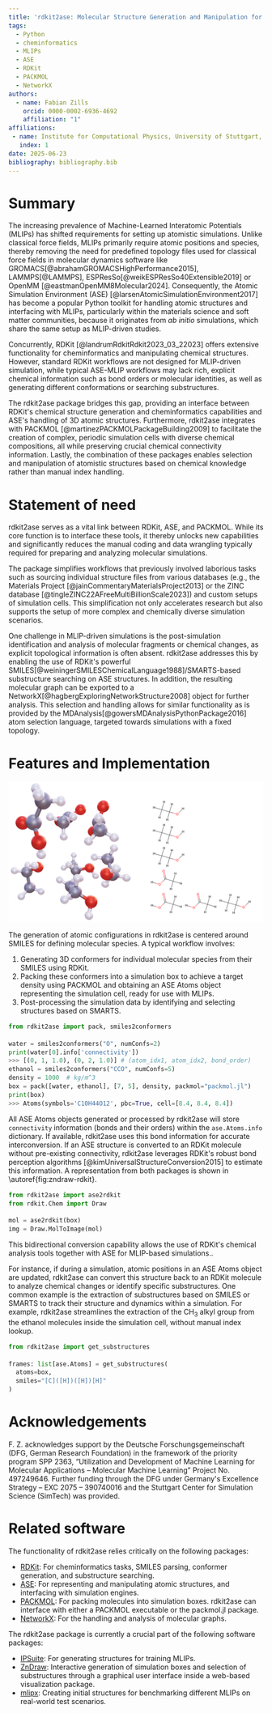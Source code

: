 ```yaml
---
title: 'rdkit2ase: Molecular Structure Generation and Manipulation for Machine-Learned Interatomic Potentials'
tags:
  - Python
  - cheminformatics
  - MLIPs
  - ASE
  - RDKit
  - PACKMOL
  - NetworkX
authors:
  - name: Fabian Zills
    orcid: 0000-0002-6936-4692
    affiliation: "1"
affiliations:
 - name: Institute for Computational Physics, University of Stuttgart, 70569 Stuttgart, Germany
   index: 1
date: 2025-06-23
bibliography: bibliography.bib
---
```

# Summary

The increasing prevalence of Machine-Learned Interatomic Potentials (MLIPs) has shifted requirements for setting up atomistic simulations.
Unlike classical force fields, MLIPs primarily require atomic positions and species, thereby removing the need for predefined topology files used for classical force fields in molecular dynamics software like GROMACS[@abrahamGROMACSHighPerformance2015], LAMMPS[@LAMMPS], ESPResSo[@weikESPResSo40Extensible2019] or OpenMM [@eastmanOpenMM8Molecular2024].
Consequently, the Atomic Simulation Environment (ASE) [@larsenAtomicSimulationEnvironment2017] has become a popular Python toolkit for handling atomic structures and interfacing with MLIPs, particularly within the materials science and soft matter communities, because it originates from _ab initio_ simulations, which share the same setup as MLIP-driven studies.

Concurrently, RDKit [@landrumRdkitRdkit2023_03_22023] offers extensive functionality for cheminformatics and manipulating chemical structures.
However, standard RDKit workflows are not designed for MLIP-driven simulation, while typical ASE-MLIP workflows may lack rich, explicit chemical information such as bond orders or molecular identities, as well as generating different conformations or searching substructures.

The rdkit2ase package bridges this gap, providing an interface between RDKit's chemical structure generation and cheminformatics capabilities and ASE's handling of 3D atomic structures.
Furthermore, rdkit2ase integrates with PACKMOL [@martinezPACKMOLPackageBuilding2009] to facilitate the creation of complex, periodic simulation cells with diverse chemical compositions, all while preserving crucial chemical connectivity information.
Lastly, the combination of these packages enables selection and manipulation of atomistic structures based on chemical knowledge rather than manual index handling.


# Statement of need
rdkit2ase serves as a vital link between RDKit, ASE, and PACKMOL.
While its core function is to interface these tools, it thereby unlocks new capabilities and significantly reduces the manual coding and data wrangling typically required for preparing and analyzing molecular simulations.

The package simplifies workflows that previously involved laborious tasks such as sourcing individual structure files from various databases (e.g., the Materials Project [@jainCommentaryMaterialsProject2013] or the ZINC database [@tingleZINC22AFreeMultiBillionScale2023]) and custom setups of simulation cells.
This simplification not only accelerates research but also supports the setup of more complex and chemically diverse simulation scenarios.

One challenge in MLIP-driven simulations is the post-simulation identification and analysis of molecular fragments or chemical changes, as explicit topological information is often absent.
rdkit2ase addresses this by enabling the use of RDKit's powerful SMILES[@weiningerSMILESChemicalLanguage1988]/SMARTS-based substructure searching on ASE structures.
In addition, the resulting molecular graph can be exported to a NetworkX[@hagbergExploringNetworkStructure2008] object for further analysis.
This selection and handling allows for similar functionality as is provided by the MDAnalysis[@gowersMDAnalysisPythonPackage2016] atom selection language, targeted towards simulations with a fixed topology.

# Features and Implementation

![Visualization of a 3D structure from ASE, visualized with ZnDraw [@elijosiusZeroShotMolecular2024] (left) and its corresponding RDKit 2D chemical structure representation (right).\label{fig:zndraw-rdkit}](zndraw_rdkit.svg)

The generation of atomic configurations in rdkit2ase is centered around SMILES for defining molecular species.
A typical workflow involves:

1. Generating 3D conformers for individual molecular species from their SMILES using RDKit.
2. Packing these conformers into a simulation box to achieve a target density using PACKMOL and obtaining an ASE Atoms object representing the simulation cell, ready for use with MLIPs.
3. Post-processing the simulation data by identifying and selecting structures based on SMARTS.

```python
from rdkit2ase import pack, smiles2conformers

water = smiles2conformers("O", numConfs=2)
print(water[0].info['connectivity'])
>>> [(0, 1, 1.0), (0, 2, 1.0)] # (atom_idx1, atom_idx2, bond_order)
ethanol = smiles2conformers("CCO", numConfs=5)
density = 1000  # kg/m^3
box = pack([water, ethanol], [7, 5], density, packmol="packmol.jl")
print(box)
>>> Atoms(symbols='C10H44O12', pbc=True, cell=[8.4, 8.4, 8.4])
```
All ASE Atoms objects generated or processed by rdkit2ase will store `connectivity` information (bonds and their orders) within the `ase.Atoms.info` dictionary.
If available, rdkit2ase uses this bond information for accurate interconversion.
If an ASE structure is converted to an RDKit molecule without pre-existing connectivity, rdkit2ase leverages RDKit's robust bond perception algorithms [@kimUniversalStructureConversion2015] to estimate this information.
A representation from both packages is shown in \autoref{fig:zndraw-rdkit}.

```python
from rdkit2ase import ase2rdkit
from rdkit.Chem import Draw

mol = ase2rdkit(box)
img = Draw.MolToImage(mol)
```

This bidirectional conversion capability allows the use of RDKit's chemical analysis tools together with ASE for MLIP-based simulations..

For instance, if during a simulation, atomic positions in an ASE Atoms object are updated, rdkit2ase can convert this structure back to an RDKit molecule to analyze chemical changes or identify specific substructures.
One common example is the extraction of substructures based on SMILES or SMARTS to track their structure and dynamics within a simulation.
For example, rdkit2ase streamlines the extraction of the CH$_3$ alkyl group from the ethanol molecules inside the simulation cell, without manual index lookup.

```py
from rdkit2ase import get_substructures

frames: list[ase.Atoms] = get_substructures(
  atoms=box,
  smiles="[C]([H])([H])[H]"
)
```

# Acknowledgements
F. Z. acknowledges support by the Deutsche Forschungsgemeinschaft (DFG, German Research Foundation) in the framework of the priority program SPP 2363, “Utilization and Development of Machine Learning for Molecular Applications – Molecular Machine Learning” Project No. 497249646. Further funding through the DFG under Germany's Excellence Strategy – EXC 2075 – 390740016 and the Stuttgart Center for Simulation Science (SimTech) was provided.

# Related software
The functionality of rdkit2ase relies critically on the following packages:

- [RDKit](https://www.rdkit.org/docs/index.html): For cheminformatics tasks, SMILES parsing, conformer generation, and substructure searching.
- [ASE](https://wiki.fysik.dtu.dk/ase/): For representing and manipulating atomic structures, and interfacing with simulation engines.
- [PACKMOL](https://m3g.github.io/packmol/): For packing molecules into simulation boxes. rdkit2ase can interface with either a PACKMOL executable or the packmol.jl package.
- [NetworkX](https://networkx.org/): For the handling and analysis of molecular graphs.

The rdkit2ase package is currently a crucial part of the following software packages:

- [IPSuite](https://github.com/zincware/ipsuite): For generating structures for training MLIPs.
- [ZnDraw](https://github.com/zincware/zndraw): Interactive generation of simulation boxes and selection of substructures through a graphical user interface inside a web-based visualization package.
- [mlipx](https://github.com/basf/mlipx): Creating initial structures for benchmarking different MLIPs on real-world test scenarios.
